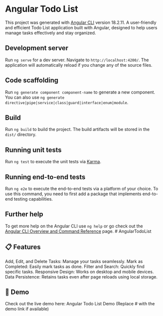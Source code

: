 # Angular Todo List <Br>

This project was generated with [Angular CLI](https://github.com/angular/angular-cli) version 18.2.11.
A user-friendly and efficient Todo List application built with Angular, designed to help users manage tasks effectively and stay organized.

## Development server


Run `ng serve` for a dev server. Navigate to `http://localhost:4200/`. The application will automatically reload if you change any of the source files.

## Code scaffolding

Run `ng generate component component-name` to generate a new component. You can also use `ng generate directive|pipe|service|class|guard|interface|enum|module`.

## Build

Run `ng build` to build the project. The build artifacts will be stored in the `dist/` directory.

## Running unit tests

Run `ng test` to execute the unit tests via [Karma](https://karma-runner.github.io).

## Running end-to-end tests

Run `ng e2e` to execute the end-to-end tests via a platform of your choice. To use this command, you need to first add a package that implements end-to-end testing capabilities.

## Further help

To get more help on the Angular CLI use `ng help` or go check out the [Angular CLI Overview and Command Reference](https://angular.dev/tools/cli) page.
#   A n g u l a r T o d o L i s t 


## 📋 Features
Add, Edit, and Delete Tasks: Manage your tasks seamlessly.
Mark as Completed: Easily mark tasks as done.
Filter and Search: Quickly find specific tasks.
Responsive Design: Works on desktop and mobile devices.
Data Persistence: Retains tasks even after page reloads using local storage.
## 📸 Demo
Check out the live demo here: Angular Todo List Demo
(Replace # with the demo link if available)
 
 
